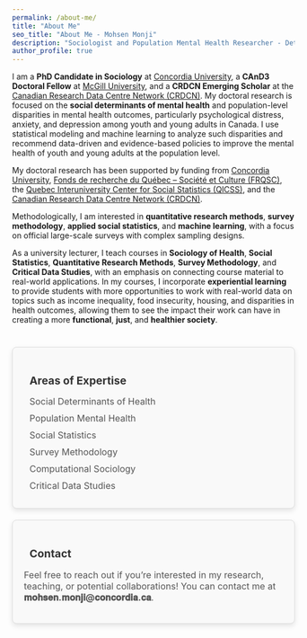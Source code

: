 ```yaml
---
permalink: /about-me/
title: "About Me"
seo_title: "About Me - Mohsen Monji"
description: "Sociologist and Population Mental Health Researcher - Detailed Bio"
author_profile: true
---
```


<style>
  .about-section {
    margin-bottom: 40px;
  }

  .icon {
    margin-right: 10px;
    color: #007bff;
  }

  .card {
    border: 1px solid #ddd;
    border-radius: 8px;
    padding: 20px;
    margin-bottom: 20px;
    background-color: #f9f9f9;
    box-shadow: 0px 4px 10px rgba(0, 0, 0, 0.1);
  }

  .card h3 {
    font-size: 1.2rem;
    font-weight: bold;
    color: #333;
    margin-bottom: 15px;
  }

  .card ul {
    list-style: none;
    padding: 0;
    margin: 0;
  }

  .card ul li {
    margin-bottom: 10px;
    font-size: 1rem;
    color: #555;
  }

  .card p {
    font-size: 1rem;
    color: #555;
  }

  .email {
    font-weight: bold;
  }
</style>

<div class="about-section">
  <p>
    I am a <strong>PhD Candidate in Sociology</strong> at 
    <a href="https://www.concordia.ca/artsci/sociology-anthropology.html" target="_blank">Concordia University</a>, 
    a <strong>CAnD3 Doctoral Fellow</strong> at 
    <a href="https://www.mcgill.ca/cand3/our-people/fellows-2024-25" target="_blank">McGill University</a>, 
    and a <strong>CRDCN Emerging Scholar</strong> at the 
    <a href="https://crdcn.ca" target="_blank">Canadian Research Data Centre Network (CRDCN)</a>. My doctoral research is focused on the 
    <strong>social determinants of mental health</strong> and population-level disparities in mental health outcomes, particularly psychological distress, anxiety, and depression among youth and young adults in Canada. I use statistical modeling and machine learning to analyze such disparities and recommend data-driven and evidence-based policies to improve the mental health of youth and young adults at the population level.
  </p>

  <p>
    My doctoral research has been supported by funding from 
    <a href="https://www.concordia.ca/artsci/sociology-anthropology.html" target="_blank">Concordia University</a>, 
    <a href="https://www.frq.gouv.qc.ca" target="_blank">Fonds de recherche du Québec – Société et Culture (FRQSC)</a>, 
    the <a href="https://www.ciqss.org" target="_blank">Quebec Interuniversity Center for Social Statistics (QICSS)</a>, 
    and the <a href="https://crdcn.ca" target="_blank">Canadian Research Data Centre Network (CRDCN)</a>.
  </p>

  <p>
    Methodologically, I am interested in <strong>quantitative research methods</strong>, <strong>survey methodology</strong>, 
    <strong>applied social statistics</strong>, and <strong>machine learning</strong>, with a focus on official large-scale surveys with complex sampling designs.
  </p>

  <p>
    As a university lecturer, I teach courses in <strong>Sociology of Health</strong>, 
    <strong>Social Statistics</strong>, <strong>Quantitative Research Methods</strong>, 
    <strong>Survey Methodology</strong>, and <strong>Critical Data Studies</strong>, with an emphasis on connecting course material to real-world applications. In my courses, I incorporate <strong>experiential learning</strong> to provide students with more opportunities to work with real-world data on topics such as income inequality, food insecurity, housing, and disparities in health outcomes, allowing them to see the impact their work can have in creating a more 
    <strong>functional</strong>, <strong>just</strong>, and <strong>healthier society</strong>.
  </p>
</div>

<div class="card">
  <h3><i class="fas fa-briefcase icon"></i> Areas of Expertise</h3>
  <ul>
    <li><i class="fas fa-heartbeat icon"></i> Social Determinants of Health</li>
    <li><i class="fas fa-users icon"></i> Population Mental Health</li>
    <li><i class="fas fa-chart-bar icon"></i> Social Statistics</li>
    <li><i class="fas fa-poll icon"></i> Survey Methodology</li>
    <li><i class="fas fa-laptop-code icon"></i> Computational Sociology</li>
    <li><i class="fas fa-database icon"></i> Critical Data Studies</li>
  </ul>
</div>

<div class="card">
  <h3><i class="fas fa-envelope icon"></i> Contact</h3>
  <p>
    Feel free to reach out if you’re interested in my research, teaching, or potential collaborations! You can contact me at <span class="email">𝐦𝐨𝐡𝐬𝐞𝐧.𝐦𝐨𝐧𝐣𝐢@𝐜𝐨𝐧𝐜𝐨𝐫𝐝𝐢𝐚.𝐜𝐚</span>.
  </p>
</div>